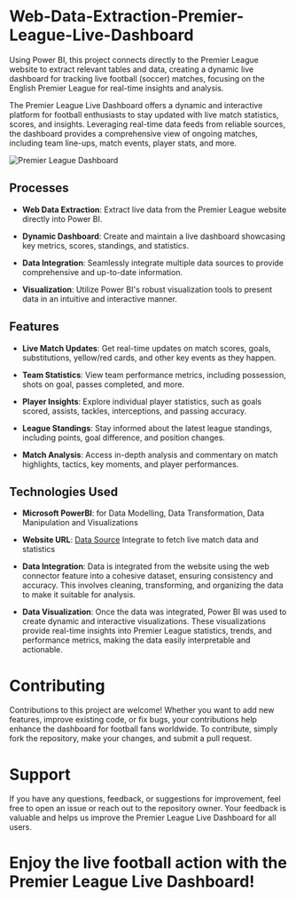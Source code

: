# Web-Data-Extraction-Premier-League-Live-Dashboard
Using Power BI, this project connects directly to the Premier League website to extract relevant tables and data, creating a dynamic live dashboard for tracking live football (soccer) matches, focusing on the English Premier League for real-time insights and analysis.

The Premier League Live Dashboard offers a dynamic and interactive platform for football enthusiasts to stay updated with live match statistics, scores, and insights. Leveraging real-time data feeds from reliable sources, the dashboard provides a comprehensive view of ongoing matches, including team line-ups, match events, player stats, and more.

<img src="https://github.com/Frances-Odunaiya/Home/blob/main/images/Portfolio-2.png" alt="Premier League Dashboard">

## Processes
- **Web Data Extraction**: Extract live data from the Premier League website directly into Power BI.
  
- **Dynamic Dashboard**: Create and maintain a live dashboard showcasing key metrics, scores, standings, and statistics.
  
- **Data Integration**: Seamlessly integrate multiple data sources to provide comprehensive and up-to-date information.
  
- **Visualization**: Utilize Power BI's robust visualization tools to present data in an intuitive and interactive manner.

## Features

- **Live Match Updates**: Get real-time updates on match scores, goals, substitutions, yellow/red cards, and other key events as they happen.
  
- **Team Statistics**: View team performance metrics, including possession, shots on goal, passes completed, and more.
  
- **Player Insights**: Explore individual player statistics, such as goals scored, assists, tackles, interceptions, and passing accuracy.
  
- **League Standings**: Stay informed about the latest league standings, including points, goal difference, and position changes.
  
- **Match Analysis**: Access in-depth analysis and commentary on match highlights, tactics, key moments, and player performances.

## Technologies Used

- **Microsoft PowerBI**: for  Data Modelling, Data Transformation, Data Manipulation and Visualizations
  
- **Website URL**: <a href = "https://www.premierleague.com/tables?co=1&se=578&ha=-1">Data Source</a> Integrate to fetch live match data and statistics

- **Data Integration**: Data is integrated from the website using the web connector feature into a cohesive dataset, ensuring consistency and accuracy. This involves cleaning, transforming, and organizing the data to make it suitable for analysis.

- **Data Visualization**: Once the data was integrated, Power BI was used to create dynamic and interactive visualizations. These visualizations provide real-time insights into Premier League statistics, trends, and performance metrics, making the data easily interpretable and actionable.

# Contributing
Contributions to this project are welcome! Whether you want to add new features, improve existing code, or fix bugs, your contributions help enhance the dashboard for football fans worldwide. To contribute, simply fork the repository, make your changes, and submit a pull request.

# Support
If you have any questions, feedback, or suggestions for improvement, feel free to open an issue or reach out to the repository owner. Your feedback is valuable and helps us improve the Premier League Live Dashboard for all users.

# Enjoy the live football action with the Premier League Live Dashboard!
